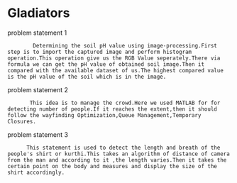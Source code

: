# Gladiators




problem statement 1

            Determining the soil pH value using image-processing.First step is to import the captured image and perform histogram operation.This operation give us the RGB Value seperately.There via formula we can get the pH value of obtained soil image.Then it compared with the available dataset of us.The highest compared value is the pH value of the soil which is in the image.


problem statement 2
          
           This idea is to manage the crowd.Here we used MATLAB for for detecting number of people.If it reaches the extent,then it should follow the wayfinding Optimization,Queue Management,Temporary Closures.


problem statement 3


          This statement is used to detect the length and breath of the people's shirt or kurthi.This takes an algorithm of distance of camera from the man and according to it ,the length varies.Then it takes the certain point on the body and measures and display the size of the shirt accordingly.
